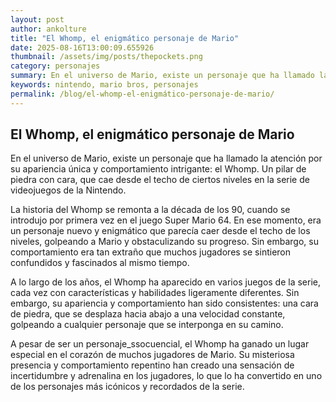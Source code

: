 ```yaml
--- 
layout: post 
author: ankolture 
title: "El Whomp, el enigmático personaje de Mario"
date: 2025-08-16T13:00:09.655926 
thumbnail: /assets/img/posts/thepockets.png
category: personajes 
summary: En el universo de Mario, existe un personaje que ha llamado la atención por su apariencia única y comportamiento intrigante: el Whomp. Un pilar de pie...
keywords: nintendo, mario bros, personajes 
permalink: /blog/el-whomp-el-enigmático-personaje-de-mario/ 
--- 
```


## El Whomp, el enigmático personaje de Mario

En el universo de Mario, existe un personaje que ha llamado la atención por su apariencia única y comportamiento intrigante: el Whomp. Un pilar de piedra con cara, que cae desde el techo de ciertos niveles en la serie de videojuegos de la Nintendo.

La historia del Whomp se remonta a la década de los 90, cuando se introdujo por primera vez en el juego Super Mario 64. En ese momento, era un personaje nuevo y enigmático que parecía caer desde el techo de los niveles, golpeando a Mario y obstaculizando su progreso. Sin embargo, su comportamiento era tan extraño que muchos jugadores se sintieron confundidos y fascinados al mismo tiempo.

A lo largo de los años, el Whomp ha aparecido en varios juegos de la serie, cada vez con características y habilidades ligeramente diferentes. Sin embargo, su apariencia y comportamiento han sido consistentes: una cara de piedra, que se desplaza hacia abajo a una velocidad constante, golpeando a cualquier personaje que se interponga en su camino.

A pesar de ser un personaje_ssocuencial, el Whomp ha ganado un lugar especial en el corazón de muchos jugadores de Mario. Su misteriosa presencia y comportamiento repentino han creado una sensación de incertidumbre y adrenalina en los jugadores, lo que lo ha convertido en uno de los personajes más icónicos y recordados de la serie.
